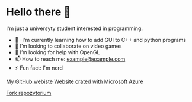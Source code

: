# Hello there 👋

I'm just a universyty student interested in programming.

- 🌱 -I'm currently learning how to add GUI to C++ and python programs 
- 👯 I’m looking to collaborate on video games
- 🤔 I’m looking for help with OpenGL
- 📫 How to reach me: example@example.com
- ⚡ Fun fact: I'm nerd

[My GitHub webiste](https://tosiekdev.github.io/)
[Website crated with Microsoft Azure](https://githubtosiekdev.z1.web.core.windows.net/)

[Fork repozytorium](https://github.com/Tosiekdev/GFPGAN)
